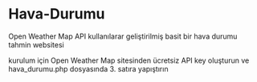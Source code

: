 # Hava-Durumu

Open Weather Map API kullanılarar geliştirilmiş basit bir hava durumu tahmin websitesi

kurulum için Open Weather Map sitesinden ücretsiz API key oluşturun ve hava_durumu.php dosyasında 3. satıra yapıştırın
